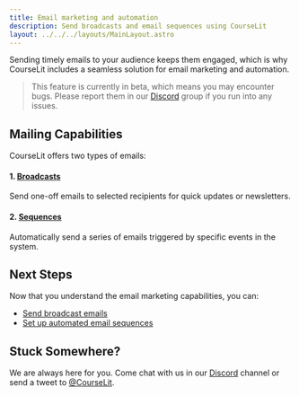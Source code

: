```yaml
---
title: Email marketing and automation
description: Send broadcasts and email sequences using CourseLit
layout: ../../../layouts/MainLayout.astro
---
```


Sending timely emails to your audience keeps them engaged, which is why CourseLit includes a seamless solution for email marketing and automation.

> This feature is currently in beta, which means you may encounter bugs. Please report them in our <a href="https://discord.com/invite/GR4bQsN" target="_blank">Discord</a> group if you run into any issues.

## Mailing Capabilities

CourseLit offers two types of emails:

#### 1. [Broadcasts](/en/email-marketing/broadcasts)

Send one-off emails to selected recipients for quick updates or newsletters.

#### 2. [Sequences](/en/email-marketing/sequences)

Automatically send a series of emails triggered by specific events in the system.

## Next Steps

Now that you understand the email marketing capabilities, you can:

- [Send broadcast emails](/en/email-marketing/broadcasts)
- [Set up automated email sequences](/en/email-marketing/sequences)

## Stuck Somewhere?

We are always here for you. Come chat with us in our <a href="https://discord.com/invite/GR4bQsN" target="_blank">Discord</a> channel or send a tweet to <a href="https://twitter.com/courselit" target="_blank">@CourseLit</a>.
